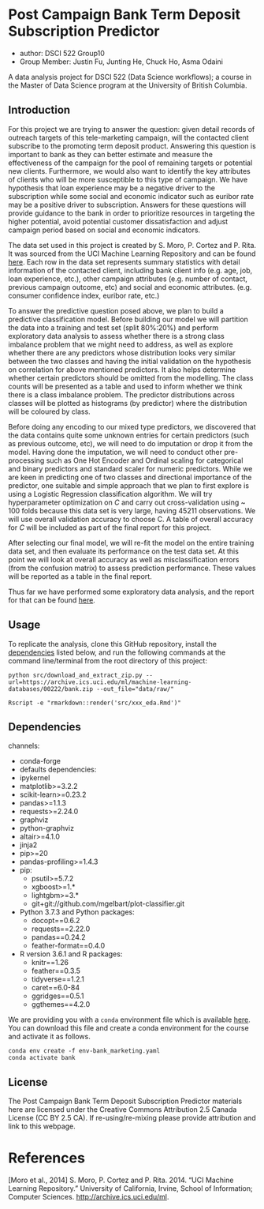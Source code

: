 # Post Campaign Bank Term Deposit Subscription Predictor
- author: DSCI 522 Group10
- Group Member: Justin Fu, Junting He, Chuck Ho, Asma Odaini

A data analysis project for DSCI 522 (Data Science workflows); a course in the Master of Data Science program at the University of British Columbia.

## Introduction

For this project we are trying to answer the question: given detail records of outreach targets of this tele-marketing campaign, will the contacted client subscribe to the promoting term deposit product. Answering this question is important to bank as they can better estimate and measure the effectiveness of the campaign for the pool of remaining targets or potential new clients. Furthermore, we would also want to identify the key attributes of clients who will be more susceptible to this type of campaign. We have hypothesis that loan experience may be a negative driver to the subscription while some social and economic indicator such as euribor rate may be a positive driver to subscription. Answers for these questions will provide guidance to the bank in order to prioritize resources in targeting the higher potential, avoid potential customer dissatisfaction and adjust campaign period based on social and economic indicators. 


The data set used in this project is created by S. Moro, P. Cortez and P. Rita. It was sourced from the UCI Machine Learning Repository and can be found [here](https://archive.ics.uci.edu/ml/datasets/Bank+Marketing).   Each row in the data set represents summary statistics with detail information of the contacted client, including bank client info (e.g. age, job, loan experience, etc.), other campaign attributes (e.g. number of contact, previous campaign outcome, etc) and social and economic attributes. (e.g. consumer confidence index, euribor rate, etc.)


To answer the predictive question posed above, we plan to build a predictive classification model. Before building our model we will partition the data into a training and test set (split 80%:20%) and perform exploratory data analysis to assess whether there is a strong class imbalance problem that we might need to address, as well as explore whether there are any predictors whose distribution looks very similar between the two classes and having the initial validation on the hypothesis on correlation for above mentioned predictors. It also helps determine whether certain predictors should be omitted from the modelling. The class counts will be presented as a table and used to inform whether we think there is a class imbalance problem. The predictor distributions across classes will be plotted as histograms (by predictor) where the distribution will be coloured by class.

Before doing any encoding to our mixed type predictors, we discovered that the data contains quite some unknown entries for certain predictors (such as previous outcome, etc), we will need to do imputation or drop it from the model. Having done the imputation, we will need to conduct other pre-processing such as One Hot Encoder and Ordinal scaling for categorical and binary predictors and standard scaler for numeric predictors. While we are keen in predicting one of two classes and directional importance of the predictor, one suitable and simple approach that we plan to first explore is using a Logistic Regression classification algorithm. We will try hyperparameter optimization on $C$ and carry out cross-validation using ~ 100 folds because this data set is very large, having 45211 observations. We will use overall validation accuracy to choose C. A table of overall accuracy for $C$ will be included as part of the final report for this project. 

After selecting our final model, we will re-fit the model on the entire training data set, and then evaluate its performance on the test data set. At this point we will look at overall accuracy as well as misclassification errors (from the confusion matrix) to assess prediction performance. These values will be reported as a table in the final report.

Thus far we have performed some exploratory data analysis, and the report for that can be found [here](src/breast_cancer_eda.md).

## Usage

To replicate the analysis, clone this GitHub repository, install the [dependencies](#dependencies) listed below, and run the following commands at the command line/terminal from the root directory of this project:

```
python src/download_and_extract_zip.py --url=https://archive.ics.uci.edu/ml/machine-learning-databases/00222/bank.zip --out_file="data/raw/"

Rscript -e "rmarkdown::render('src/xxx_eda.Rmd')"
```

## Dependencies
channels:
  - conda-forge
  - defaults
dependencies:
  - ipykernel
  - matplotlib>=3.2.2
  - scikit-learn>=0.23.2
  - pandas>=1.1.3
  - requests>=2.24.0
  - graphviz
  - python-graphviz
  - altair>=4.1.0
  - jinja2
  - pip>=20
  - pandas-profiling>=1.4.3
  - pip:
    - psutil>=5.7.2
    - xgboost>=1.*
    - lightgbm>=3.*
    - git+git://github.com/mgelbart/plot-classifier.git
- Python 3.7.3 and Python packages:
  - docopt==0.6.2
  - requests==2.22.0
  - pandas==0.24.2
  - feather-format==0.4.0
- R version 3.6.1 and R packages:
  - knitr==1.26
  - feather==0.3.5
  - tidyverse==1.2.1
  - caret==6.0-84
  - ggridges==0.5.1
  - ggthemes==4.2.0
  
  
We are providing you with a `conda` environment file which is available [here](env-bank_marketing.yaml). You can download this file and create a conda environment for the course and activate it as follows. 

```
conda env create -f env-bank_marketing.yaml
conda activate bank
```
  
## License
The Post Campaign Bank Term Deposit Subscription Predictor materials here are licensed under the Creative Commons Attribution 2.5 Canada License (CC BY 2.5 CA). If re-using/re-mixing please provide attribution and link to this webpage.

# References

[Moro et al., 2014] S. Moro, P. Cortez and P. Rita.  2014. “UCI Machine Learning Repository.” University of California, Irvine, School of Information; Computer Sciences. http://archive.ics.uci.edu/ml.
